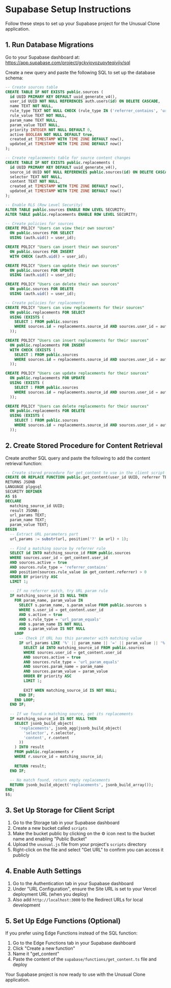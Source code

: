 # Supabase Setup Instructions

Follow these steps to set up your Supabase project for the Unusual Clone application.

## 1. Run Database Migrations

Go to your Supabase dashboard at: https://app.supabase.com/project/gckvjovozupvteqivjiv/sql

Create a new query and paste the following SQL to set up the database schema:

```sql
-- Create sources table
CREATE TABLE IF NOT EXISTS public.sources (
  id UUID PRIMARY KEY DEFAULT uuid_generate_v4(),
  user_id UUID NOT NULL REFERENCES auth.users(id) ON DELETE CASCADE,
  name TEXT NOT NULL,
  rule_type TEXT NOT NULL CHECK (rule_type IN ('referrer_contains', 'url_param_equals')),
  rule_value TEXT NOT NULL,
  param_name TEXT NULL,
  param_value TEXT NULL,
  priority INTEGER NOT NULL DEFAULT 0,
  active BOOLEAN NOT NULL DEFAULT true,
  created_at TIMESTAMP WITH TIME ZONE DEFAULT now(),
  updated_at TIMESTAMP WITH TIME ZONE DEFAULT now()
);

-- Create replacements table for source content changes
CREATE TABLE IF NOT EXISTS public.replacements (
  id UUID PRIMARY KEY DEFAULT uuid_generate_v4(),
  source_id UUID NOT NULL REFERENCES public.sources(id) ON DELETE CASCADE,
  selector TEXT NOT NULL,
  content TEXT NOT NULL,
  created_at TIMESTAMP WITH TIME ZONE DEFAULT now(),
  updated_at TIMESTAMP WITH TIME ZONE DEFAULT now()
);

-- Enable RLS (Row Level Security)
ALTER TABLE public.sources ENABLE ROW LEVEL SECURITY;
ALTER TABLE public.replacements ENABLE ROW LEVEL SECURITY;

-- Create policies for sources
CREATE POLICY "Users can view their own sources" 
  ON public.sources FOR SELECT 
  USING (auth.uid() = user_id);

CREATE POLICY "Users can insert their own sources" 
  ON public.sources FOR INSERT 
  WITH CHECK (auth.uid() = user_id);

CREATE POLICY "Users can update their own sources" 
  ON public.sources FOR UPDATE 
  USING (auth.uid() = user_id);

CREATE POLICY "Users can delete their own sources" 
  ON public.sources FOR DELETE 
  USING (auth.uid() = user_id);

-- Create policies for replacements
CREATE POLICY "Users can view replacements for their sources" 
  ON public.replacements FOR SELECT 
  USING (EXISTS (
    SELECT 1 FROM public.sources 
    WHERE sources.id = replacements.source_id AND sources.user_id = auth.uid()
  ));

CREATE POLICY "Users can insert replacements for their sources" 
  ON public.replacements FOR INSERT 
  WITH CHECK (EXISTS (
    SELECT 1 FROM public.sources 
    WHERE sources.id = replacements.source_id AND sources.user_id = auth.uid()
  ));

CREATE POLICY "Users can update replacements for their sources" 
  ON public.replacements FOR UPDATE 
  USING (EXISTS (
    SELECT 1 FROM public.sources 
    WHERE sources.id = replacements.source_id AND sources.user_id = auth.uid()
  ));

CREATE POLICY "Users can delete replacements for their sources" 
  ON public.replacements FOR DELETE 
  USING (EXISTS (
    SELECT 1 FROM public.sources 
    WHERE sources.id = replacements.source_id AND sources.user_id = auth.uid()
  ));
```

## 2. Create Stored Procedure for Content Retrieval

Create another SQL query and paste the following to add the content retrieval function:

```sql
-- Create stored procedure for get_content to use in the client script
CREATE OR REPLACE FUNCTION public.get_content(user_id UUID, referrer TEXT, url TEXT)
RETURNS JSONB
LANGUAGE plpgsql
SECURITY DEFINER
AS $$
DECLARE
  matching_source_id UUID;
  result JSONB;
  url_params TEXT;
  param_name TEXT;
  param_value TEXT;
BEGIN
  -- Extract URL parameters part
  url_params := substr(url, position('?' in url) + 1);
  
  -- Find a matching source by referrer rule
  SELECT id INTO matching_source_id FROM public.sources
  WHERE sources.user_id = get_content.user_id
  AND sources.active = true
  AND sources.rule_type = 'referrer_contains'
  AND position(sources.rule_value in get_content.referrer) > 0
  ORDER BY priority ASC
  LIMIT 1;
  
  -- If no referrer match, try URL param rule
  IF matching_source_id IS NULL THEN
    FOR param_name, param_value IN
      SELECT s.param_name, s.param_value FROM public.sources s
      WHERE s.user_id = get_content.user_id
      AND s.active = true
      AND s.rule_type = 'url_param_equals'
      AND s.param_name IS NOT NULL
      AND s.param_value IS NOT NULL
    LOOP
      -- Check if URL has this parameter with matching value
      IF url_params LIKE '%' || param_name || '=' || param_value || '%' THEN
        SELECT id INTO matching_source_id FROM public.sources
        WHERE sources.user_id = get_content.user_id
        AND sources.active = true
        AND sources.rule_type = 'url_param_equals'
        AND sources.param_name = param_name
        AND sources.param_value = param_value
        ORDER BY priority ASC
        LIMIT 1;
        
        EXIT WHEN matching_source_id IS NOT NULL;
      END IF;
    END LOOP;
  END IF;
  
  -- If we found a matching source, get its replacements
  IF matching_source_id IS NOT NULL THEN
    SELECT jsonb_build_object(
      'replacements', jsonb_agg(jsonb_build_object(
        'selector', r.selector,
        'content', r.content
      ))
    ) INTO result
    FROM public.replacements r
    WHERE r.source_id = matching_source_id;
    
    RETURN result;
  END IF;
  
  -- No match found, return empty replacements
  RETURN jsonb_build_object('replacements', jsonb_build_array());
END;
$$;
```

## 3. Set Up Storage for Client Script

1. Go to the Storage tab in your Supabase dashboard
2. Create a new bucket called `scripts`
3. Make the bucket public by clicking on the ⚙️ icon next to the bucket name and enabling "Public Bucket"
4. Upload the `unusual.js` file from your project's `scripts` directory
5. Right-click on the file and select "Get URL" to confirm you can access it publicly

## 4. Enable Auth Settings

1. Go to the Authentication tab in your Supabase dashboard
2. Under "URL Configuration", ensure the Site URL is set to your Vercel deployment URL (when you deploy)
3. Also add `http://localhost:3000` to the Redirect URLs for local development

## 5. Set Up Edge Functions (Optional)

If you prefer using Edge Functions instead of the SQL function:

1. Go to the Edge Functions tab in your Supabase dashboard
2. Click "Create a new function"
3. Name it "get_content"
4. Paste the content of the `supabase/functions/get_content.ts` file and deploy

Your Supabase project is now ready to use with the Unusual Clone application. 